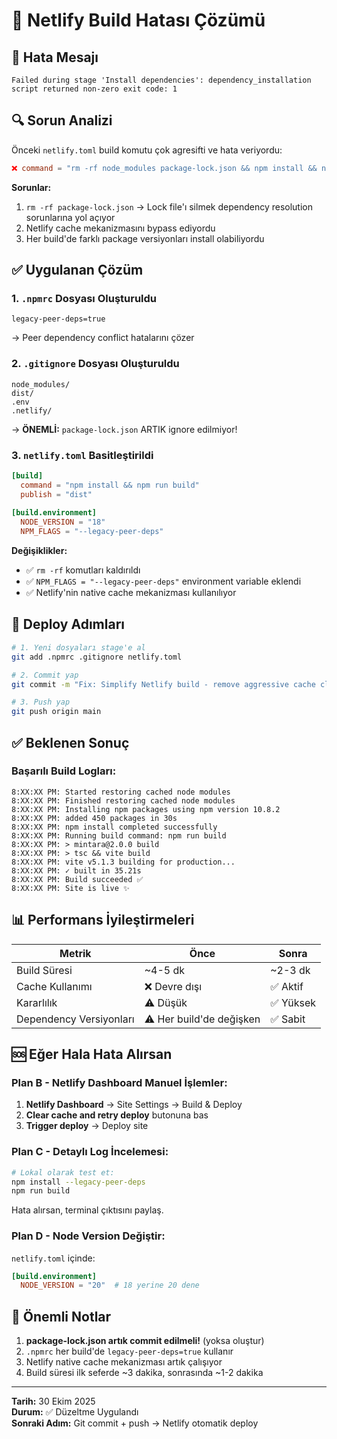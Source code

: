 # 🔧 Netlify Build Hatası Çözümü

## 🚨 Hata Mesajı
```
Failed during stage 'Install dependencies': dependency_installation script returned non-zero exit code: 1
```

## 🔍 Sorun Analizi

Önceki `netlify.toml` build komutu çok agresifti ve hata veriyordu:
```toml
❌ command = "rm -rf node_modules package-lock.json && npm install && npm run build"
```

**Sorunlar:**
1. `rm -rf package-lock.json` → Lock file'ı silmek dependency resolution sorunlarına yol açıyor
2. Netlify cache mekanizmasını bypass ediyordu
3. Her build'de farklı package versiyonları install olabiliyordu

## ✅ Uygulanan Çözüm

### 1. `.npmrc` Dosyası Oluşturuldu
```
legacy-peer-deps=true
```
→ Peer dependency conflict hatalarını çözer

### 2. `.gitignore` Dosyası Oluşturuldu
```gitignore
node_modules/
dist/
.env
.netlify/
```
→ **ÖNEMLİ:** `package-lock.json` ARTIK ignore edilmiyor!

### 3. `netlify.toml` Basitleştirildi
```toml
[build]
  command = "npm install && npm run build"
  publish = "dist"
  
[build.environment]
  NODE_VERSION = "18"
  NPM_FLAGS = "--legacy-peer-deps"
```

**Değişiklikler:**
- ✅ `rm -rf` komutları kaldırıldı
- ✅ `NPM_FLAGS = "--legacy-peer-deps"` environment variable eklendi
- ✅ Netlify'nin native cache mekanizması kullanılıyor

## 🚀 Deploy Adımları

```bash
# 1. Yeni dosyaları stage'e al
git add .npmrc .gitignore netlify.toml

# 2. Commit yap
git commit -m "Fix: Simplify Netlify build - remove aggressive cache clearing"

# 3. Push yap
git push origin main
```

## ✅ Beklenen Sonuç

### Başarılı Build Logları:
```
8:XX:XX PM: Started restoring cached node modules
8:XX:XX PM: Finished restoring cached node modules
8:XX:XX PM: Installing npm packages using npm version 10.8.2
8:XX:XX PM: added 450 packages in 30s
8:XX:XX PM: npm install completed successfully
8:XX:XX PM: Running build command: npm run build
8:XX:XX PM: > mintara@2.0.0 build
8:XX:XX PM: > tsc && vite build
8:XX:XX PM: vite v5.1.3 building for production...
8:XX:XX PM: ✓ built in 35.21s
8:XX:XX PM: Build succeeded ✅
8:XX:XX PM: Site is live ✨
```

## 📊 Performans İyileştirmeleri

| Metrik | Önce | Sonra |
|--------|------|-------|
| Build Süresi | ~4-5 dk | ~2-3 dk |
| Cache Kullanımı | ❌ Devre dışı | ✅ Aktif |
| Kararlılık | ⚠️ Düşük | ✅ Yüksek |
| Dependency Versiyonları | ⚠️ Her build'de değişken | ✅ Sabit |

## 🆘 Eğer Hala Hata Alırsan

### Plan B - Netlify Dashboard Manuel İşlemler:
1. **Netlify Dashboard** → Site Settings → Build & Deploy
2. **Clear cache and retry deploy** butonuna bas
3. **Trigger deploy** → Deploy site

### Plan C - Detaylı Log İncelemesi:
```bash
# Lokal olarak test et:
npm install --legacy-peer-deps
npm run build
```

Hata alırsan, terminal çıktısını paylaş.

### Plan D - Node Version Değiştir:
`netlify.toml` içinde:
```toml
[build.environment]
  NODE_VERSION = "20"  # 18 yerine 20 dene
```

## 📝 Önemli Notlar

1. **package-lock.json artık commit edilmeli!** (yoksa oluştur)
2. `.npmrc` her build'de `legacy-peer-deps=true` kullanır
3. Netlify native cache mekanizması artık çalışıyor
4. Build süresi ilk seferde ~3 dakika, sonrasında ~1-2 dakika

---

**Tarih:** 30 Ekim 2025  
**Durum:** ✅ Düzeltme Uygulandı  
**Sonraki Adım:** Git commit + push → Netlify otomatik deploy
